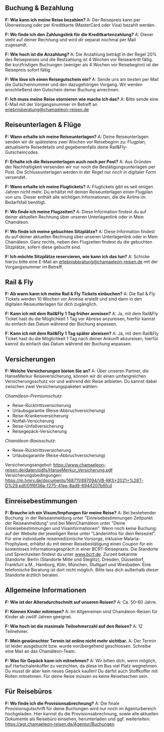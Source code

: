 ## Buchung & Bezahlung
**F: Wie kann ich meine Reise bezahlen?**
A: Der Reisepreis kann per Überweisung oder per Kreditkarte (MasterCard oder Visa) bezahlt werden.

**F: Wo finde ich den Zahlungslink für die Kreditkartenzahlung?**
A: Dieser steht auf deiner Rechnung und wird dir separat nochmal per Mail zugesandt.

**F: Wie hoch ist die Anzahlung?**
A: Die Anzahlung beträgt in der Regel 20% des Reisepreises und die Restzahlung ist 4 Wochen vor Reiseantritt fällig. Bei kurzfristigen Buchungen (weniger als 4 Wochen vor Reisebeginn) ist der Reisepreis sofort fällig.

**F: Wie löse ich einen Reisegutschein ein?**
A: Sende uns am besten per Mail die Gutscheinnummer und den dazugehörigen Vorgang. Wir werden anschließend den Gutschein deiner Buchung anrechnen.

**F: Ich muss meine Reise stornieren wie mache ich das?**
A: Bitte sende eine E-Mail mit der Vorgangsnummer im Betreff an erlebnisberatung@chamaeleon-reisen.de

## Reiseunterlagen & Flüge
**F: Wann erhalte ich meine Reiseunterlagen?**
A: Deine Reiseunterlagen senden wir dir spätestens zwei Wochen vor Reisebeginn zu: Flugplan, aktualisierte Reisedetails und gegebenenfalls deine Rail&Fly-Gutscheincodes.

**F: Erhalte ich die Reiseunterlagen auch noch per Post?**
A: Aus Gründen der Nachhaltigkeit versenden wir nur noch die Bestätigungsunterlagen per Post. Die Schlussunterlagen werden in der Regel nur noch in digitaler Form versendet.

**F: Wann erhalte ich meine Flugtickets?**
A: Flugtickets gibt es seit einigen Jahren nicht mehr. Du erhältst mit deinen Reiseunterlagen einen Flugplan von uns. Dieser enthält alle wichtigen Informationen, die die Airline im Bedarfsfall benötigt.

**F: Wo finde ich meine Flugzeiten?**
A: Diese Information findest du auf deiner aktuellen Rechnung über unseren Unterlagenlink oder in Mein Chamäleon.

**F: Wo finde ich meine gebuchten Sitzplätze?**
A: Diese Information findest du auf deiner aktuellen Rechnung über unseren Unterlagenlink oder in Mein Chamäleon. Ganz rechts, neben den Flugzeiten findest du die gebuchten Sitzplätze, sofern diese gebucht sind.

**F: Ich möchte Sitzplätze reservieren, wie kann ich das tun?**
A: Schicke hierzu bitte eine E-Mail an erlebnisberatung@chamaeleon-reisen.de mit der Vorgangsnummer im Betreff.

## Rail & Fly
**F: Ab wann kann ich meine Rail & Fly Tickets einbuchen?**
A: Die Rail & Fly Tickets werden 10 Wochen vor Anreise erstellt und sind dann in den digitalen Reiseunterlagen für dich zugänglich.

**F: Kann ich mit dem Rail&Fly 1 Tag früher anreisen?**
A: Ja, mit dem Rail&Fly Ticket hast du die Möglichkeit 1 Tag vor Abreise anzureisen, hierfür kannst du einfach das Datum während der Buchung anpassen.

**F: Kann ich mit dem Rail&Fly 1 Tag später abreisen?**
A: Ja, mit dem Rail&Fly Ticket hast du die Möglichkeit 1 Tag nach deiner Ankunft abzureisen, hierfür kannst du einfach das Datum während der Buchung anpassen.

## Versicherungen
**F: Welche Versicherungen bieten Sie an?**
A: Über unseren Partner, die HanseMerkur Reiseversicherung, können wir dir einen umfangreichen Versicherungsschutz vor und während der Reise anbieten. Du kannst dabei zwischen zwei Versicherungspaketen wählen:

*Chamäleon-Premiumschutz:*
- Reise-Rücktrittsversicherung
- Urlaubsgarantie (Reise-Abbruchversicherung)
- Reise-Krankenversicherung
- Notfall-Versicherung
- Reise-Unfallversicherung
- Reisegepäck-Versicherung

*Chamäleon-Basisschutz:*
- Reise-Rücktrittsversicherung
- Urlaubsgarantie (Reise-Abbruchversicherung)

Versicherungsangebot: https://www.chamaeleon-reisen.de/daten/pdfs/HanseMerkur_Versicherung.pdf
Versicherungsbedingungen: https://m.hmrv.de/documents/168711/897094/VB-RKS+2021+%28T-D%29.pdf/01f6f36a-f275-41ee-8ad9-6944207b6fcd

## Einreisebestimmungen
**F: Brauche ich ein Visum/Impfungen für meine Reise?**
A: Bei bestehender Buchung: in der Reiseanmeldung unter "Einreisebestimmungen Zeitpunkt der Reiseanmeldung" und bei MeinChamäleon unter "Deine Einreisebestimmungen und Visainformationen". Wenn noch keine Buchung: auf der Website der jeweiligen Reise unter "Länderinfos für dein Reiseziel". 
Für eine individuelle reisemedizinische Vorsorge, inklusive Malaria-Prophylaxe, erhältst du mit deiner Reisebestätigung einen Coupon für ein kostenloses Informationsgespräch in einer BCRT-Reisepraxis. Die Standorte und Sprechzeiten findest du unter www.bcrt.de. Zurzeit bekannte Standorte: Berlin (Standorte Mitte und Steglitz), Dresden, Düsseldorf, Frankfurt a.M., Hamburg, Köln, München, Stuttgart und Wiesbaden. Eine telefonische Beratung ist dort nicht möglich. Bitte lass dich außerhalb dieser Standorte ärztlich beraten.

## Allgemeine Informationen
**F: Wie ist der Altersdurchschnitt auf unseren Reisen?**
A: Ca. 50-60 Jahre.

**F: Können Kinder mitreisen?**
A: Im Allgemeinen sind Chamäleon-Reisen für Kinder ab zwölf Jahren geeignet.

**F: Wie hoch ist die maximale Teilnehmerzahl auf den Reisen?**
A: 12 Teilnehmer.

**F: Mein gewünschter Termin ist online nicht mehr sichtbar.**
A: Der Termin ist leider ausgebucht bzw. wurde vorübergehend geschlossen. Schreibe eine Mail an das Chamäleon-Team.

**F: Was für Gepäck kann ich mitnehmen?**
A: Wir bitten dich, wenn möglich, auf Hartschalenkoffer zu verzichten, da diese im Bus viel Platz wegnehmen. Du musst dir aber kein neues Gepäck kaufen! Du darfst auch Stoffkoffer mit Rollen mitnehmen. Für deine Reise müssen es keine Reisetaschen sein.

## Für Reisebüros
**F: Wo finde ich die Provisionsabrechnung?**
A: Die finale Provisionsgutschrift für deine Buchungen wird nur noch im Agenturbereich hochgeladen. Hier kannst du die Provisionsabrechnung, sowie alle aktuellen Dokumente als Reisebüro einsehen, herunterladen und ggf. weiterleiten: https://agt.chamaeleon-reisen.de/Agentur/Buchungen
